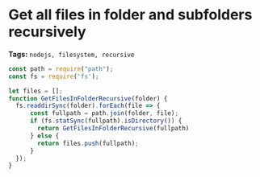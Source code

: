 # Get all files in folder and subfolders recursively

**Tags:** `nodejs, filesystem, recursive`


```javascript
const path = require("path");
const fs = require('fs');

let files = [];
function GetFilesInFolderRecursive(folder) {
  fs.readdirSync(folder).forEach(file => {
      const fullpath = path.join(folder, file);
      if (fs.statSync(fullpath).isDirectory()) {
        return GetFilesInFolderRecursive(fullpath)
      } else {
        return files.push(fullpath);
      }
  });
}
```
